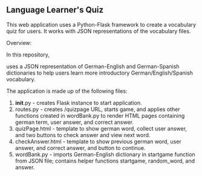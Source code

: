 Language Learner's Quiz
--------------------------
This web application uses a Python-Flask framework to create a vocabulary quiz for users. It works with JSON representations of the vocabulary files.

Overview:

In this repository,

uses a JSON representation of German-English and German-Spanish dictionaries to help users learn more introductory German/English/Spanish vocabulary.

The application is made up of the following files:

1) __init__.py - creates Flask instance to start application.
2) routes.py - creates /quizpage URL, starts game, and applies other functions created in wordBank.py to render HTML pages containing german term, user answer, and correct answer.
3) quizPage.html - template to show german word, collect user answer, and two buttons to check answer and view next word.
4) checkAnswer.html - template to show previous german word, user answer, and correct answer, and button to continue.
5) wordBank.py - imports German-English dictionary in startgame function from JSON file; contains helper functions startgame, random_word, and answer.

